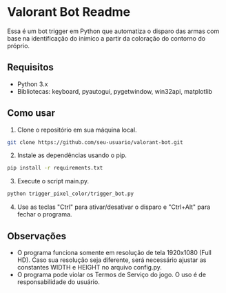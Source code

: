 # Valorant Bot Readme

Essa é um bot trigger em Python que automatiza o disparo das armas com base na identificação do inimico a partir da coloração do contorno do próprio.

## Requisitos
* Python 3.x
* Bibliotecas: keyboard, pyautogui, pygetwindow, win32api, matplotlib
## Como usar
1. Clone o repositório em sua máquina local.
```bash
git clone https://github.com/seu-usuario/valorant-bot.git
```
2. Instale as dependências usando o pip.
```bash
pip install -r requirements.txt
```
3. Execute o script main.py.
```bash
python trigger_pixel_color/trigger_bot.py
```
4. Use as teclas "Ctrl" para ativar/desativar o disparo e "Ctrl+Alt" para fechar o programa.

## Observações
* O programa funciona somente em resolução de tela 1920x1080 (Full HD). Caso sua resolução seja diferente, será necessário ajustar as constantes WIDTH e HEIGHT no arquivo config.py.
* O programa pode violar os Termos de Serviço do jogo. O uso é de responsabilidade do usuário.